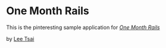 # One Month Rails

This is the pinteresting sample application for
[*One Month Rails*](http://onemonthrails.com)

by [Lee Tsai](http://google.com)